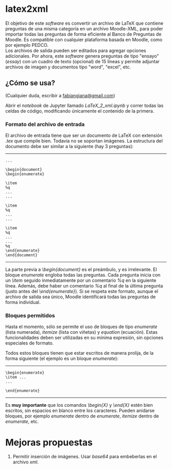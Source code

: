 # latex2xml

El objetivo de este _software_ es convertir un archivo de LaTeX que contiene preguntas de una misma categoría en un archivo Moodle-XML, para poder importar todas las preguntas de forma eficiente al Banco de Preguntas de Moodle. Es compatible con cualquier plataforma basada en Moodle, como por ejemplo PEDCO.  
Los archivos de salida pueden ser editados para agregar opciones adicionales. Por ahora, este _software_ genera preguntas de tipo "ensayo" (_essay_) con un cuadro de texto (opcional) de 15 líneas y permite adjuntar archivos de imagen y documentos tipo "word", "excel", etc.  

## ¿Cómo se usa?
(Cualquier duda, escribir a fabiangiana@gmail.com)

Abrir el _notebook_ de Jupyter llamado _LaTeX_2_xml.ipynb_ y correr todas las celdas de código, modificando únicamente el contenido de la primera.

### Formato del archivo de entrada

El archivo de entrada tiene que ser un documento de LaTeX con extensión _.tex_ que compile bien. Todavía no se soportan imágenes. La estructura del documento debe ser similar a la siguiente (hay 3 preguntas):

---------------------------------------------
    ...

    \begin{document}  
    \begin{enumerate}

    \item
    %q
    ...
    ...

    \item
    %q
    ...
    ...

    \item
    %q
    ...
    ...
    %q
    \end{enumerate}  
    \end{document}

---------------------------------------------

La parte previa a _\begin{document}_ es el preámbulo, y es irrelevante.  El bloque _enumerate_ engloba todas las preguntas. Cada pregunta inicia con un _\item_ seguido inmediatamente por un comentario _%q_ en la siguiente línea. Además, debe haber un comentario _%q_ al final de la última pregunta (justo antes del _\end{enumerate}_). Si se respeta este formato, aunque el archivo de salida sea único, Moodle identificará todas las preguntas de forma individual.  

### Bloques permitidos

Hasta el momento, sólo se permite el uso de bloques de tipo _enumerate_ (lista numerada), _itemize_ (lista con viñetas) y _equation_ (ecuación). Estas funcionalidades deben ser utilizadas en su mínima expresión, sin opciones especiales de formato.  

Todos estos bloques tienen que estar escritos de manera prolija, de la forma siguiente (el ejemplo es un bloque _enumerate_):

-----------------------------------------------

    \begin{enumerate}
    \item ...
    ...
    
    \end{enumerate}
-----------------------------------------------

Es **muy importante** que los comandos _\begin\{X\}_ y _\end{X}_ estén bien escritos, sin espacios en blanco entre los caracteres. Pueden anidarse bloques, por ejemplo _enumerate_ dentro de _enumerate_, _itemize_ dentro de _enumerate_, etc.

# Mejoras propuestas

1. Permitir inserción de imágenes. Usar _base64_ para embeberlas en el archivo _xml_.

